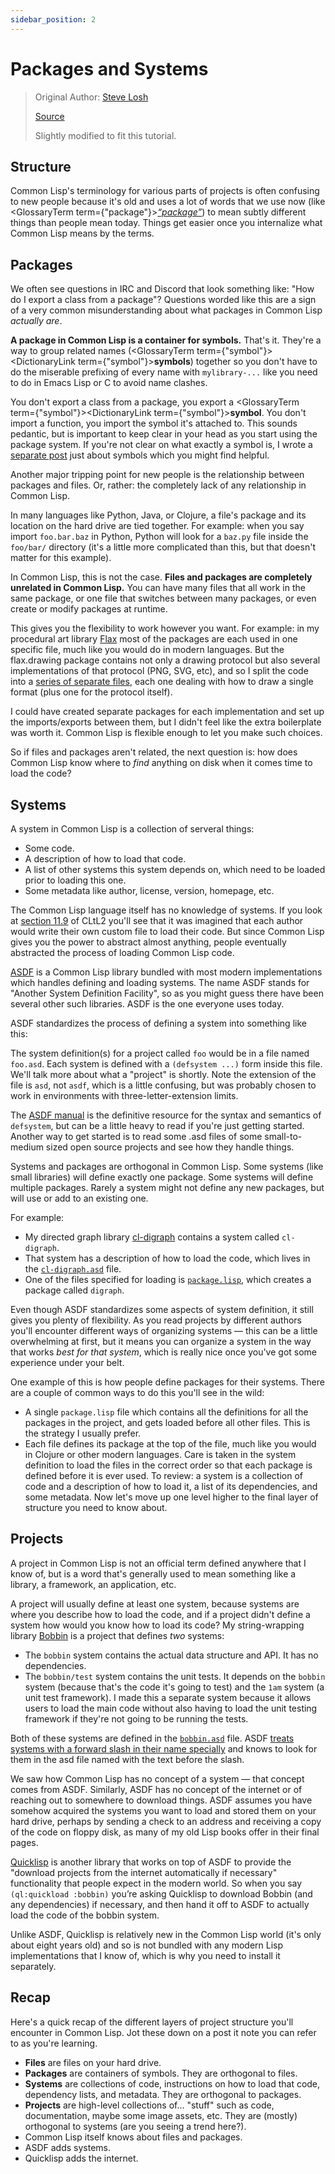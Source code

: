 ```yaml
---
sidebar_position: 2
---
```


# Packages and Systems

> Original Author: [Steve Losh](https://stevelosh.com)
>
> [Source](https://stevelosh.com/blog/2018/08/a-road-to-common-lisp/#s30-modern-common-lisp)
>
> Slightly modified to fit this tutorial.

## Structure

Common Lisp's terminology for various parts of projects is often confusing to new people because it's old and uses a lot of words that we use now (like <GlossaryTerm term={"package"}><i>[“package”](https://lisp-docs.github.io/cl-language-reference/chap-11/bb-b-package-concepts)</i></GlossaryTerm>) to mean subtly different things than people mean today. Things get easier once you internalize what Common Lisp means by the terms.

## Packages

We often see questions in IRC and Discord that look something like: "How do I export a class from a package"? Questions worded like this are a sign of a very common misunderstanding about what packages in Common Lisp *actually are*.

**A package in Common Lisp is a container for symbols.** That's it. They're a way to group related names (<GlossaryTerm term={"symbol"}><DictionaryLink term={"symbol"}><b>symbols</b></DictionaryLink></GlossaryTerm>) together so you don't have to do the miserable prefixing of every name with `mylibrary-...` like you need to do in Emacs Lisp or C to avoid name clashes.

You don't export a class from a package, you export a <GlossaryTerm term={"symbol"}><DictionaryLink term={"symbol"}><b>symbol</b></DictionaryLink></GlossaryTerm>. You don't import a function, you import the symbol it's attached to. This sounds pedantic, but is important to keep clear in your head as you start using the package system. If you're not clear on what exactly a symbol is, I wrote a [separate post](https://stevelosh.com/blog/2016/06/symbolic-computation/) just about symbols which you might find helpful.

Another major tripping point for new people is the relationship between packages and files. Or, rather: the completely lack of any relationship in Common Lisp.

In many languages like Python, Java, or Clojure, a file's package and its location on the hard drive are tied together. For example: when you say import `foo.bar.baz` in Python, Python will look for a `baz.py` file inside the `foo/bar/` directory (it's a little more complicated than this, but that doesn't matter for this example).

In Common Lisp, this is not the case. **Files and packages are completely unrelated in Common Lisp.** You can have many files that all work in the same package, or one file that switches between many packages, or even create or modify packages at runtime.

This gives you the flexibility to work however you want. For example: in my procedural art library [Flax](https://github.com/sjl/flax) most of the packages are each used in one specific file, much like you would do in modern languages. But the flax.drawing package contains not only a drawing protocol but also several implementations of that protocol (PNG, SVG, etc), and so I split the code into a [series of separate files](https://github.com/sjl/flax/tree/master/src/drawing), each one dealing with how to draw a single format (plus one for the protocol itself).

I could have created separate packages for each implementation and set up the imports/exports between them, but I didn't feel like the extra boilerplate was worth it. Common Lisp is flexible enough to let you make such choices.

So if files and packages aren't related, the next question is: how does Common Lisp know where to *find* anything on disk when it comes time to load the code?

## Systems

A system in Common Lisp is a collection of serveral things:

- Some code.
- A description of how to load that code.
- A list of other systems this system depends on, which need to be loaded prior to loading this one.
- Some metadata like author, license, version, homepage, etc.

The Common Lisp language itself has no knowledge of systems. If you look at [section 11.9](https://www.cs.cmu.edu/Groups/AI/html/cltl/clm/node120.html) of CLtL2 you'll see that it was imagined that each author would write their own custom file to load their code. But since Common Lisp gives you the power to abstract almost anything, people eventually abstracted the process of loading Common Lisp code.

[ASDF](https://asdf.common-lisp.dev/) is a Common Lisp library bundled with most modern implementations which handles defining and loading systems. The name ASDF stands for "Another System Definition Facility", so as you might guess there have been several other such libraries. ASDF is the one everyone uses today.

ASDF standardizes the process of defining a system into something like this:

The system definition(s) for a project called `foo` would be in a file named `foo.asd`.
Each system is defined with a `(defsystem ...)` form inside this file.
We'll talk more about what a "project" is shortly. Note the extension of the file is `asd`, not `asdf`, which is a little confusing, but was probably chosen to work in environments with three-letter-extension limits.

The [ASDF manual](https://asdf.common-lisp.dev/#documentation) is the definitive resource for the syntax and semantics of `defsystem`, but can be a little heavy to read if you're just getting started. Another way to get started is to read some .asd files of some small-to-medium sized open source projects and see how they handle things.

Systems and packages are orthogonal in Common Lisp. Some systems (like small libraries) will define exactly one package. Some systems will define multiple packages. Rarely a system might not define any new packages, but will use or add to an existing one.

For example:

- My directed graph library [cl-digraph](https://github.com/sjl/cl-digraph) contains a system called `cl-digraph`.
- That system has a description of how to load the code, which lives in the [`cl-digraph.asd`](https://github.com/sjl/cl-digraph/blob/master/cl-digraph.asd) file.
- One of the files specified for loading is [`package.lisp`](https://github.com/sjl/cl-digraph/blob/master/package.lisp), which creates a package called `digraph`.

Even though ASDF standardizes some aspects of system definition, it still gives you plenty of flexibility. As you read projects by different authors you'll encounter different ways of organizing systems — this can be a little overwhelming at first, but it means you can organize a system in the way that works *best for that system*, which is really nice once you've got some experience under your belt.

One example of this is how people define packages for their systems. There are a couple of common ways to do this you'll see in the wild:

- A single `package.lisp` file which contains all the definitions for all the packages in the project, and gets loaded before all other files. This is the strategy I usually prefer.
- Each file defines its package at the top of the file, much like you would in Clojure or other modern languages. Care is taken in the system definition to load the files in the correct order so that each package is defined before it is ever used.
To review: a system is a collection of code and a description of how to load it, a list of its dependencies, and some metadata. Now let's move up one level higher to the final layer of structure you need to know about.

## Projects

A project in Common Lisp is not an official term defined anywhere that I know of, but is a word that's generally used to mean something like a library, a framework, an application, etc.

A project will usually define at least one system, because systems are where you describe how to load the code, and if a project didn't define a system how would you know how to load its code? My string-wrapping library [Bobbin](https://github.com/sjl/bobbin) is a project that defines *two* systems:

- The `bobbin` system contains the actual data structure and API. It has no dependencies.
- The `bobbin/test` system contains the unit tests. It depends on the `bobbin` system (because that's the code it's going to test) and the `1am` system (a unit test framework). I made this a separate system because it allows users to load the main code without also having to load the unit testing framework if they're not going to be running the tests.

Both of these systems are defined in the [`bobbin.asd`](https://github.com/sjl/bobbin/blob/master/bobbin.asd) file. ASDF [treats systems with a forward slash in their name specially](https://asdf.common-lisp.dev/asdf.html#index-find_002dsystem) and knows to look for them in the asd file named with the text before the slash.

We saw how Common Lisp has no concept of a system — that concept comes from ASDF. Similarly, ASDF has no concept of the internet or of reaching out to somewhere to download things. ASDF assumes you have somehow acquired the systems you want to load and stored them on your hard drive, perhaps by sending a check to an address and receiving a copy of the code on floppy disk, as many of my old Lisp books offer in their final pages.

[Quicklisp](https://www.quicklisp.org/beta/) is another library that works on top of ASDF to provide the "download projects from the internet automatically if necessary" functionality that people expect in the modern world. So when you say `(ql:quickload :bobbin)` you’re asking Quicklisp to download Bobbin (and any dependencies) if necessary, and then hand it off to ASDF to actually load the code of the bobbin system.

Unlike ASDF, Quicklisp is relatively new in the Common Lisp world (it's only about eight years old) and so is not bundled with any modern Lisp implementations that I know of, which is why you need to install it separately.

## Recap

Here's a quick recap of the different layers of project structure you'll encounter in Common Lisp. Jot these down on a post it note you can refer to as you're learning.

- **Files** are files on your hard drive.
- **Packages** are containers of symbols. They are orthogonal to files.
- **Systems** are collections of code, instructions on how to load that code, dependency lists, and metadata. They are orthogonal to packages.
- **Projects** are high-level collections of... "stuff" such as code, documentation, maybe some image assets, etc. They are (mostly) orthogonal to systems (are you seeing a trend here?).
- Common Lisp itself knows about files and packages.
- ASDF adds systems.
- Quicklisp adds the internet.
